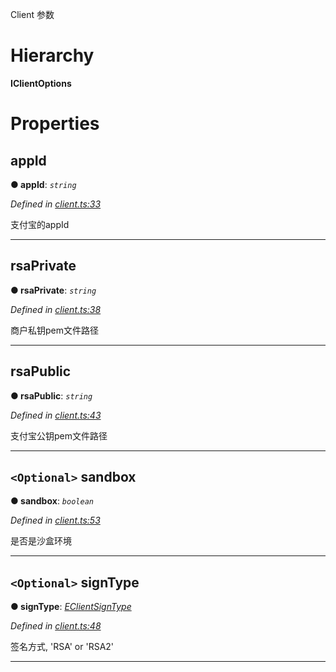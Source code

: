 

Client 参数

# Hierarchy

**IClientOptions**

# Properties

<a id="appid"></a>

##  appId

**● appId**: *`string`*

*Defined in [client.ts:33](https://github.com/yc-node-typescript/alipay/blob/698a611/src/client.ts#L33)*

支付宝的appId

___
<a id="rsaprivate"></a>

##  rsaPrivate

**● rsaPrivate**: *`string`*

*Defined in [client.ts:38](https://github.com/yc-node-typescript/alipay/blob/698a611/src/client.ts#L38)*

商户私钥pem文件路径

___
<a id="rsapublic"></a>

##  rsaPublic

**● rsaPublic**: *`string`*

*Defined in [client.ts:43](https://github.com/yc-node-typescript/alipay/blob/698a611/src/client.ts#L43)*

支付宝公钥pem文件路径

___
<a id="sandbox"></a>

## `<Optional>` sandbox

**● sandbox**: *`boolean`*

*Defined in [client.ts:53](https://github.com/yc-node-typescript/alipay/blob/698a611/src/client.ts#L53)*

是否是沙盒环境

___
<a id="signtype"></a>

## `<Optional>` signType

**● signType**: *[EClientSignType](../enums/_client_.eclientsigntype.md)*

*Defined in [client.ts:48](https://github.com/yc-node-typescript/alipay/blob/698a611/src/client.ts#L48)*

签名方式, 'RSA' or 'RSA2'

___

